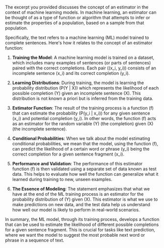 The excerpt you provided discusses the concept of an estimator in the context of machine learning models. In machine learning, an estimator can be thought of as a type of function or algorithm that attempts to infer or estimate the properties of a population, based on a sample from that population. 

Specifically, the text refers to a machine learning (ML) model trained to complete sentences. Here's how it relates to the concept of an estimator function:

1. **Training the Model**: A machine learning model is trained on a dataset, which includes many examples of sentences (or parts of sentences) paired with the correct completions. Each pair \((x_i, y_i)\) consists of an incomplete sentence \(x_i\) and its correct completion \(y_i\).

2. **Learning Distributions**: During training, the model is learning the probability distribution \(P(Y | X)\) which represents the likelihood of each possible completion \(Y\) given an incomplete sentence \(X\). This distribution is not known a priori but is inferred from the training data.

3. **Estimator Function**: The result of the training process is a function \(f\) that can estimate the probability \(P(y_i | x_i)\) for any given sentence \(x_i\) and potential completion \(y_i\). In other words, the function \(f\) acts as an estimator for the random variable \(Y\) (the completion) given \(X\) (the incomplete sentence). 

4. **Conditional Probabilities**: When we talk about the model estimating conditional probabilities, we mean that the model, using the function \(f\), can predict the likelihood of a certain word or phrase \(y_i\) being the correct completion for a given sentence fragment \(x_i\).

5. **Performance and Validation**: The performance of this estimator function \(f\) is then validated using a separate set of data known as test data. This helps to evaluate how well the function can generalize what it learned during training to new, unseen examples.

6. **The Essence of Modeling**: The statement emphasizes that what we have at the end of the ML training process is an estimator for the probability distribution of \(Y\) given \(X\). This estimator is what we use to make predictions on new data, and the test data help us understand how well our model is likely to perform in real-world scenarios.

In summary, the ML model, through its training process, develops a function that can be used to estimate the likelihood of different possible completions for a given sentence fragment. This is crucial for tasks like text prediction, where we want the model to suggest the most probable next word or phrase in a sequence of text.

